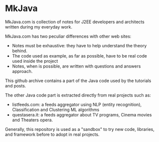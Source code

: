 # MkJava

MkJava.com is collection of notes for J2EE developers and architects written during my everyday work.

MkJava.com has two peculiar differences with other web sites:

- Notes must be exhaustive: they have to help understand the theory behind.
- The code used as example, as far as possible, have to be real code used inside the project
- Notes, when is possible, are written with questions and answers approach.

This github archive contains a part of the Java code used by the tutorials and posts. 

The other Java code part is extracted directly from real projects such as:

- listfeeds.com: a feeds aggregator using NLP (entity recognition), Classification and Clustering ML algorithms
- questasera.it: a feeds aggregator about TV programs, Cinema movies and Theaters opera.

Generally, this repository is used as a "sandbox" to try new code, libraries, and framework before to adopt in real projects.

